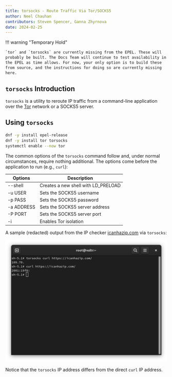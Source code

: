 ```yaml
---
title: torsocks - Route Traffic Via Tor/SOCKS5
author: Neel Chauhan
contributors: Steven Spencer, Ganna Zhyrnova
date: 2024-02-25
---
```


!!! warning "Temporary Hold"

    `tor` and `torsocks` are currently missing from the EPEL. These will probably be built. The Docs Team will continue to test availability in the EPEL as time allows. For now, your only option is to build these from source, and the instructions for doing so are currently missing here.

## `torsocks` Introduction

`torsocks` is a utility to reroute IP traffic from a command-line application over the [Tor](https://www.torproject.org/) network or a SOCKS5 server.

## Using `torsocks`

```bash
dnf -y install epel-release
dnf -y install tor torsocks
systemctl enable --now tor
```

The common options of the `torsocks` command follow and, under normal circumstances, require nothing additional. The options come before the application to run (e.g., `curl`):

|Options|Description|
|---|---|
|--shell |Creates a new shell with LD\_PRELOAD|
|-u USER |Sets the SOCKS5 username|
|-p PASS |Sets the SOCKS5 password|
|-a ADDRESS |Sets the SOCKS5 server address|
|-P PORT |Sets the SOCKS5 server port|
|-i |Enables Tor isolation|

A sample (redacted) output from the IP checker [icanhazip.com](https://icanhazip.com/) via `torsocks`:

![torsocks output](./images/torsocks.png)

Notice that the `torsocks` IP address differs from the direct `curl` IP address.
